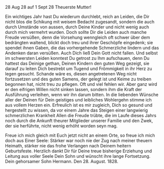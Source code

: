  28 Aug 28
 auf 1 Sept 28
Theuerste Mutter!

Ein wichtiges Jahr hast Du wiederum durchlebt, reich an Leiden, die Dir nicht blos die Schikung mit weisem Bedacht zugesandt, sondern die auch durch Umstände von aussen, durch Deine Kinder und nicht wenig auch durch mich vermehrt wurden. Doch sollte Dir die Leiden auch manche Freude versüßen, denn die Vorsehung wenngleich oft schwer über dem bedrängten waltend, blickt doch treu und ihrer Geschöpfe eingedenk; sie spendet ihnen Gaben, die das vorhergehende Schmerzliche lindern und das Andenken daran versüßen. Auch Dich ließ Dein Gott nicht fallen. Und selbst im schwersten Leiden konntest Du getrost zu Ihm aufschauen, denn Du hattest das Deinige gethan, Deinen Kindern den guten Weg gezeigt, sie darauf zu leiten Dich bestrebt um Tugend und Frömmigkeit in ihr Herz zu legen gesucht. Schande wäre es, diesen angetretenen Weg nicht fortzusetzen und des guten Samens, der gelegt ist und Keime zu treiben begonnen hat, nicht treu zu pflegen. Oft und viel fehlen wir. Aber ganz wird er den eifrigen Willen nicht sinken lassen, sondern ihm die Kraft der Ausführung verleihen, wenn wir ihn darum bitten. 
In die liebenden Wünsche aller der Deinen für Dein geistiges und leibliches Wohlergehn stimme ich aus vollem Herzen ein. Erfreulich ist es mir zugleich, Dich so gesund und hergestellt zu wissen, da vor einem Jahre das Steigen einer langwierig schmerzlichen Krankheit Allen die Freude trübte, die im Laufe dieses Jahrs noch durch die Ankunft theurer Mitglieder unserer Familie und den Zwek, der sie herführte, nicht wenig erhöht worden seyn mag.

Freue ich mich gleich mit Euch jetzt nicht an einem Orte, so freue ich mich doch aus Einer Seele: Stärker war noch nie der Zug nach meiner theuern Heimath, stärker nie das frohe Verlangen nach Deinem heitern Geburtsfeste. Herzlich dankt Dir für Deine treue bisherige Erziehung und Leitung aus voller Seele Dein Sohn und wünscht ihre lange Fortsetzung.
 Dein gehorsamer Sohn Hermann.
Den 28. August. 1828.
